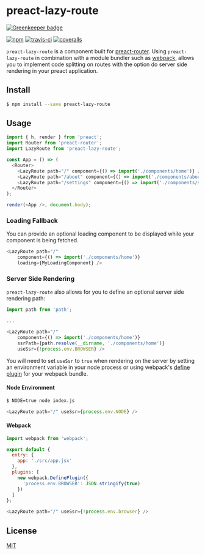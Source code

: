 # preact-lazy-route

[![Greenkeeper badge](https://badges.greenkeeper.io/scurker/preact-lazy-route.svg)](https://greenkeeper.io/)

[![npm](https://img.shields.io/npm/v/preact-lazy-route.svg?style=flat)](https://www.npmjs.com/package/preact-lazy-route)
[![travis-ci](https://travis-ci.org/scurker/preact-lazy-route.svg)](https://travis-ci.org/scurker/preact-lazy-route)
[![coveralls](https://coveralls.io/repos/github/scurker/preact-lazy-route/badge.svg?branch=master)](https://coveralls.io/github/scurker/preact-lazy-route?branch=master)

`preact-lazy-route` is a component built for [preact-router](https://github.com/developit/preact-router). Using `preact-lazy-route` in combination with a module bundler such as [webpack](https://webpack.github.io/), allows you to implement code splitting on routes with the option do server side rendering in your preact application.

## Install

```bash
$ npm install --save preact-lazy-route
```

## Usage

```js
import { h, render } from 'preact';
import Router from 'preact-router';
import LazyRoute from 'preact-lazy-route';

const App = () => (
  <Router>
    <LazyRoute path="/" component={() => import('./components/home')} />
    <LazyRoute path="/about" component={() => import('./components/about')} />
    <LazyRoute path="/settings" component={() => import('./components/settings')} />
  </Router>
);

render(<App />, document.body);
```

### Loading Fallback

You can provide an optional loading component to be displayed while your component is being fetched.

```js
<LazyRoute path="/"
    component={() => import('./components/home')}
    loading={MyLoadingComponent} />
```

### Server Side Rendering

`preact-lazy-route` also allows for you to define an optional server side rendering path:

```js
import path from 'path';

...

<LazyRoute path="/"
    component={() => import('./components/home')}
    ssrPath={path.resolve(__dirname, './components/home')}
    useSsr={!process.env.BROWSER} />
```

You will need to set `useSsr` to `true` when rendering on the server by setting an environment variable in your node process or using webpack's [define plugin](https://webpack.js.org/plugins) for your webpack bundle.

#### Node Environment

```bash
$ NODE=true node index.js
```

```js
<LazyRoute path="/" useSsr={process.env.NODE} />
```

#### Webpack

```js
import webpack from 'webpack';

export default {
  entry: {
    app: './src/app.jsx'
  },
  plugins: [
    new webpack.DefinePlugin({
      'process.env.BROWSER': JSON.stringify(true)
    })
  ]
};
```

```js
<LazyRoute path="/" useSsr={!process.env.browser} />
```

## License

[MIT](/license)
